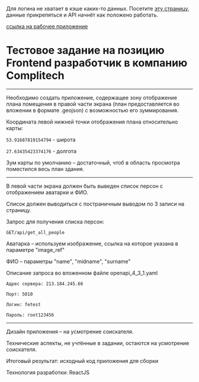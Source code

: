 Для логина не хватает в кэше каких-то данных. Посетите [эту страницу](https://213.184.245.66:5010/login), данные прикрепяться и API начнёт как положено работать.

[ссылка на рабочее приложение](https://yauhen-parhimovich.github.io/complitech-frontend-test/)

# Тестовое задание на позицию Frontend разработчик в компанию Complitech

---
Необходимо создать приложение, содержащее зону отображение плана помещения в правой части экрана (план предоставляется во вложении в формате .geojson) c возможностью его зуммирования.

Координата левой нижней точки отображения плана относительно карты:

`53.91687819154794` - широта

`27.63435423374176` - долгота

Зум карты по умолчанию – достаточный, чтоб в область просмотра поместился весь план здания.

---

В левой части экрана должен быть выведен список персон с отображением аватарки и ФИО.

Список должен выводиться с постраничным выводом по 3 записи на страницу.

Запрос для получения списка персон:

`GET​/api​/get_all_people`

Аватарка – используем изображение, ссылка на которое указана в параметре "image_ref"

ФИО – параметры "name", "midname", "surname"

Описание запроса во вложенном файле openapi_4_3_1.yaml

`Адрес сервера: 213.184.245.66`

`Порт: 5010`

`Логин: fetest`

`Пароль: root123456`

---

Дизайн приложения – на усмотрение соискателя.

Технические аспекты, не учтённые в задании, остаются на усмотрение соискателя.

Итоговый результат: исходный код приложения для сборки

Технология разработки: ReactJS
